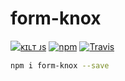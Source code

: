 # form-knox

[![ᴋɪʟᴛ ᴊs](https://jesus.germade.es/assets/images/badge-kiltjs.svg)](https://github.com/kiltjs)
[![npm](https://img.shields.io/npm/v/form-knox.svg?maxAge=2592000)](https://www.npmjs.com/package/form-knox)
[![Travis](https://img.shields.io/travis/kiltjs/form-knox.svg)](https://travis-ci.org/kiltjs/form-knox)

``` sh
npm i form-knox --save
```

